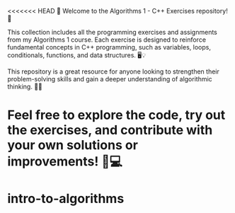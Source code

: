 <<<<<<< HEAD
🌟 Welcome to the Algorithms 1 - C++ Exercises repository! 🌟

This collection includes all the programming exercises and assignments from my Algorithms 1 course. Each exercise is designed to reinforce fundamental concepts in C++ programming, such as variables, loops, conditionals, functions, and data structures. 🖥️💡

This repository is a great resource for anyone looking to strengthen their problem-solving skills and gain a deeper understanding of algorithmic thinking. 🧠✨

Feel free to explore the code, try out the exercises, and contribute with your own solutions or improvements! 🚀💻
=======
# intro-to-algorithms
>>>>>>> 
